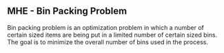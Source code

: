## MHE - Bin Packing Problem

Bin packing problem is an optimization problem in which a number of certain sized items are being put in a limited number of certain sized bins. The goal is to minimize the overall number of bins used in the process.